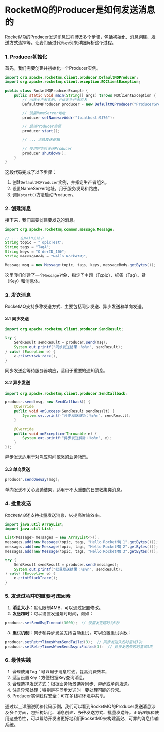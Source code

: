 # RocketMQ的Producer是如何发送消息的

RocketMQ的Producer发送消息过程涉及多个步骤，包括初始化、消息创建、发送方式选择等。让我们通过代码示例来详细解析这个过程。

### 1. Producer初始化

首先，我们需要创建并初始化一个Producer实例。

```java
import org.apache.rocketmq.client.producer.DefaultMQProducer;  
import org.apache.rocketmq.client.exception.MQClientException;  

public class RocketMQProducerExample {  
    public static void main(String[] args) throws MQClientException {  
        // 创建生产者实例，并指定生产者组名  
        DefaultMQProducer producer = new DefaultMQProducer("ProducerGroupName");  

        // 设置NameServer地址  
        producer.setNamesrvAddr("localhost:9876");  

        // 启动Producer实例  
        producer.start();  

        // ... 消息发送逻辑  

        // 使用完毕后关闭Producer  
        producer.shutdown();  
    }  
}
```

这段代码完成了以下步骤：

1. 创建`DefaultMQProducer`实例，并指定生产者组名。
2. 设置NameServer地址，用于服务发现和路由。
3. 调用`start()`方法启动Producer。

### 2. 创建消息

接下来，我们需要创建要发送的消息。

```java
import org.apache.rocketmq.common.message.Message;  

// ... 在main方法中  
String topic = "TopicTest";  
String tags = "TagA";  
String keys = "OrderID_100";  
String messageBody = "Hello RocketMQ";  

Message msg = new Message(topic, tags, keys, messageBody.getBytes());
```

这里我们创建了一个`Message`对象，指定了主题（Topic）、标签（Tag）、键（Key）和消息体。

### 3. 发送消息

RocketMQ支持多种发送方式，主要包括同步发送、异步发送和单向发送。

#### 3.1 同步发送

```java
import org.apache.rocketmq.client.producer.SendResult;  

try {  
    SendResult sendResult = producer.send(msg);  
    System.out.printf("同步发送结果：%s%n", sendResult);  
} catch (Exception e) {  
    e.printStackTrace();  
}
```

同步发送会等待服务器响应，适用于重要的通知消息。

#### 3.2 异步发送

```java
import org.apache.rocketmq.client.producer.SendCallback;  

producer.send(msg, new SendCallback() {  
    @Override  
    public void onSuccess(SendResult sendResult) {  
        System.out.printf("异步发送成功：%s%n", sendResult);  
    }  

    @Override  
    public void onException(Throwable e) {  
        System.out.printf("异步发送异常：%s%n", e);  
    }  
});
```

异步发送适用于对响应时间敏感的业务场景。

#### 3.3 单向发送

```java
producer.sendOneway(msg);
```

单向发送不关心发送结果，适用于不太重要的日志收集类消息。

### 4. 批量发送

RocketMQ还支持批量发送消息，以提高传输效率。

```java
import java.util.ArrayList;  
import java.util.List;  

List<Message> messages = new ArrayList<>();  
messages.add(new Message(topic, tags, "Hello RocketMQ 1".getBytes()));  
messages.add(new Message(topic, tags, "Hello RocketMQ 2".getBytes()));  
messages.add(new Message(topic, tags, "Hello RocketMQ 3".getBytes()));  

try {  
    SendResult sendResult = producer.send(messages);  
    System.out.printf("批量发送结果：%s%n", sendResult);  
} catch (Exception e) {  
    e.printStackTrace();  
}
```

### 5. 发送过程中的重要考虑因素

1. **消息大小**：默认限制4MB，可以通过配置修改。
2. **发送超时**：可以设置发送超时时间，例如：

```java
producer.setSendMsgTimeout(3000);  // 设置发送超时为3秒
```

3. **重试机制**：同步和异步发送支持自动重试，可以设置重试次数：

```java
producer.setRetryTimesWhenSendFailed(3);  // 同步发送失败时重试3次  
producer.setRetryTimesWhenSendAsyncFailed(3);  // 异步发送失败时重试3次
```

### 6. 最佳实践

1. 合理使用Tag：可以用于消息过滤，提高消费效率。
2. 适当设置Key：方便根据Key查询消息。
3. 合理选择发送方式：根据业务场景选择同步、异步或单向发送。
4. 注意异常处理：特别是在同步发送时，要处理可能的异常。
5. Producer实例线程安全：可在多线程环境中共享。

通过以上详细说明和代码示例，我们可以看到RocketMQ的Producer发送消息涉及多个方面，包括初始化、消息创建、多种发送方式、批量发送等。正确理解和使用这些特性，可以帮助开发者更好地利用RocketMQ来构建高效、可靠的消息传输系统。

